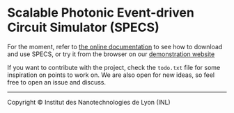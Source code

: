 # Scalable Photonic Event-driven Circuit Simulator (SPECS)

For the moment, refer to [the online documentation](https://demo.zrounba.fr/specs/doc/index.html
) to see how to download and use SPECS, or try it from the browser on our [demonstration website](https://demo.zrounba.fr/specs)

If you want to contribute with the project, check the `todo.txt` file for some inspiration on points to work on. We are also open for new ideas, so feel free to open an issue and discuss.

---
Copyright ©️ Institut des Nanotechnologies de Lyon (INL)
